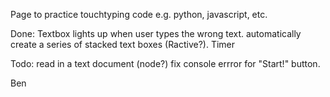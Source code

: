 Page to practice touchtyping code e.g. python, javascript, etc.


Done: 	Textbox lights up when user types the wrong text.
		automatically create a series of stacked text boxes (Ractive?).
	  	Timer


Todo:	read in a text document (node?)
		fix console errror for "Start!" button.

Ben